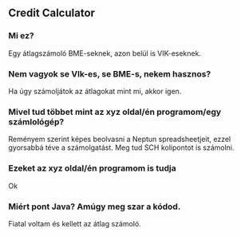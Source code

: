 ## Credit Calculator

### Mi ez?
Egy átlagszámoló BME-seknek, azon belül is VIK-eseknek.

### Nem vagyok se VIk-es, se BME-s, nekem hasznos?
Ha úgy számoljátok az átlagokat mint mi, akkor igen.

### Mivel tud többet mint az xyz oldal/én programom/egy számlológép?
Reményem szerint képes beolvasni a Neptun spreadsheetjeit, ezzel gyorsabbá téve a számolgatást.
Meg tud SCH kolipontot is számolni.

### Ezeket az xyz oldal/én programom is tudja
Ok

### Miért pont Java? Amúgy meg szar a kódod.
Fiatal voltam és kellett az átlag számoló.